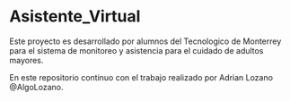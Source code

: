 # Asistente_Virtual

Este proyecto es desarrollado por alumnos del Tecnologico de Monterrey para el sistema de monitoreo y asistencia para el cuidado de adultos mayores. 

En este repositorio continuo con el trabajo realizado por Adrian Lozano @AlgoLozano.

